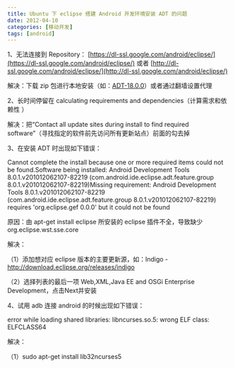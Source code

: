 ```yaml
---
title: Ubuntu 下 eclipse 搭建 Android 开发环境安装 ADT 的问题
date: 2012-04-10
categories: [移动开发]
tags: [android]
---
```


1、无法连接到 Repository： [https://dl-ssl.google.com/android/eclipse/](https://dl-ssl.google.com/android/eclipse/)
或者 [http://dl-ssl.google.com/android/eclipse/](http://dl-ssl.google.com/android/eclipse/)

解决：下载 zip 包进行本地安装（如：[ADT-18.0.0](http://dl.google.com/android/ADT-18.0.0.zip)）或者通过翻墙设置代理


2、长时间停留在 calculating requirements and
dependencies（计算需求和依赖性 ）

解决：把“Contact all update sites during install to find required
software”（寻找指定的软件前先访问所有更新站点）前面的勾去掉


3、在安装 ADT 时出现如下错误：

Cannot complete the install because one or more required items could not
be found.Software being installed: Android Development Tools
8.0.1.v201012062107-82219 (com.android.ide.eclipse.adt.feature.group
8.0.1.v201012062107-82219)Missing requirement: Android Development Tools
8.0.1.v201012062107-82219 (com.android.ide.eclipse.adt.feature.group
8.0.1.v201012062107-82219) requires 'org.eclipse.gef 0.0.0' but it could
not be found

原因：由 apt-get install eclipse 所安装的 eclipse
插件不全，导致缺少org.eclipse.wst.sse.core

解决：

（1）添加想对应 eclipse 版本的主要更新源，如：Indigo - http://download.eclipse.org/releases/indigo

（2）选择列表的最后一项 Web,XML,Java EE and OSGi Enterprise
Development，点击Next并安装


4、试用 adb 连接 android 的时候出现如下错误：

error while loading shared libraries: libncurses.so.5: wrong ELF class:
ELFCLASS64

解决：

（1）sudo apt-get install lib32ncurses5
